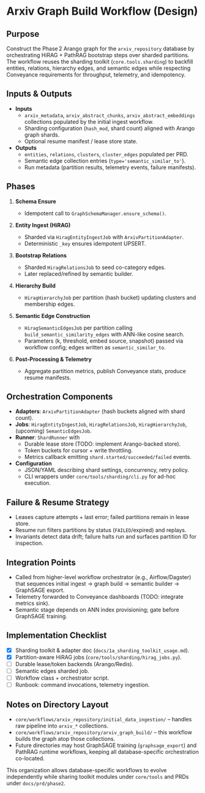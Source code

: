 # Arxiv Graph Build Workflow (Design)

## Purpose

Construct the Phase 2 Arango graph for the `arxiv_repository` database by orchestrating HiRAG + PathRAG bootstrap steps over sharded partitions. The workflow reuses the sharding toolkit (`core.tools.sharding`) to backfill entities, relations, hierarchy edges, and semantic edges while respecting Conveyance requirements for throughput, telemetry, and idempotency.

## Inputs & Outputs

- **Inputs**
  - `arxiv_metadata`, `arxiv_abstract_chunks`, `arxiv_abstract_embeddings` collections populated by the initial ingest workflow.
  - Sharding configuration (`hash_mod`, shard count) aligned with Arango graph shards.
  - Optional resume manifest / lease store state.
- **Outputs**
  - `entities`, `relations`, `clusters`, `cluster_edges` populated per PRD.
  - Semantic edge collection entries (`type='semantic_similar_to'`).
  - Run metadata (partition results, telemetry events, failure manifests).

## Phases

1. **Schema Ensure**
   - Idempotent call to `GraphSchemaManager.ensure_schema()`.

2. **Entity Ingest (HiRAG)**
   - Sharded via `HiragEntityIngestJob` with `ArxivPartitionAdapter`.
   - Deterministic `_key` ensures idempotent UPSERT.

3. **Bootstrap Relations**
   - Sharded `HiragRelationsJob` to seed co-category edges.
   - Later replaced/refined by semantic builder.

4. **Hierarchy Build**
   - `HiragHierarchyJob` per partition (hash bucket) updating clusters and membership edges.

5. **Semantic Edge Construction**
   - `HiragSemanticEdgesJob` per partition calling `build_semantic_similarity_edges` with ANN-like cosine search.
   - Parameters (k, threshold, embed source, snapshot) passed via workflow config; edges written as `semantic_similar_to`.

6. **Post-Processing & Telemetry**
   - Aggregate partition metrics, publish Conveyance stats, produce resume manifests.

## Orchestration Components

- **Adapters**: `ArxivPartitionAdapter` (hash buckets aligned with shard count).
- **Jobs**: `HiragEntityIngestJob`, `HiragRelationsJob`, `HiragHierarchyJob`, (upcoming) `SemanticEdgesJob`.
- **Runner**: `ShardRunner` with
  - Durable lease store (TODO: implement Arango-backed store).
  - Token buckets for cursor + write throttling.
  - Metrics callback emitting `shard.started/succeeded/failed` events.
- **Configuration**
  - JSON/YAML describing shard settings, concurrency, retry policy.
  - CLI wrappers under `core/tools/sharding/cli.py` for ad-hoc execution.

## Failure & Resume Strategy

- Leases capture attempts + last error; failed partitions remain in lease store.
- Resume run filters partitions by status (`FAILED`/expired) and replays.
- Invariants detect data drift; failure halts run and surfaces partition ID for inspection.

## Integration Points

- Called from higher-level workflow orchestrator (e.g., Airflow/Dagster) that sequences initial ingest → graph build → semantic builder → GraphSAGE export.
- Telemetry forwarded to Conveyance dashboards (TODO: integrate metrics sink).
- Semantic stage depends on ANN index provisioning; gate before GraphSAGE training.

## Implementation Checklist

- [x] Sharding toolkit & adapter doc (`docs/1a_sharding_toolkit_usage.md`).
- [x] Partition-aware HiRAG jobs (`core/tools/sharding/hirag_jobs.py`).
- [ ] Durable lease/token backends (Arango/Redis).
- [ ] Semantic edges sharded job.
- [ ] Workflow class + orchestrator script.
- [ ] Runbook: command invocations, telemetry ingestion.

## Notes on Directory Layout

- `core/workflows/arxiv_repository/initial_data_ingestion/` – handles raw pipeline into `arxiv_*` collections.
- `core/workflows/arxiv_repository/arxiv_graph_build/` – this workflow builds the graph atop those collections.
- Future directories may host GraphSAGE training (`graphsage_export`) and PathRAG runtime workflows, keeping all database-specific orchestration co-located.

This organization allows database-specific workflows to evolve independently while sharing toolkit modules under `core/tools` and PRDs under `docs/prd/phase2`.
